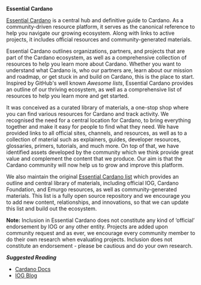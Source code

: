 **Essential Cardano**

[Essential Cardano](https://www.essentialcardano.io/) is a central hub and definitive guide to Cardano. As a community-driven resource platform, it serves as the canonical reference to help you navigate our growing ecosystem. Along with links to active projects, it includes official resources and community-generated materials.

Essential Cardano outlines organizations, partners, and projects that are part of the Cardano ecosystem, as well as a comprehensive collection of resources to help you learn more about Cardano. Whether you want to understand what Cardano is, who our partners are, learn about our mission and roadmap, or get stuck in and build on Cardano, this is the place to start. Inspired by GitHub's well known _Awesome lists_, Essential Cardano provides an outline of our thriving ecosystem, as well as a comprehensive list of resources to help you learn more and get started. 

It was conceived as a curated library of materials, a one-stop shop where you can find various resources for Cardano and track activity. We recognised the need for a central location for Cardano, to bring everything together and make it easy for people to find what they need. We have provided links to all official sites, channels, and resources, as well as to a collection of material such as explainers, guides, developer resources, glossaries, primers, tutorials, and much more. On top of that, we have identified assets developed by the community which we think provide great value and complement the content that we produce. Our aim is that the Cardano community will now help us to grow and improve this platform.

We also maintain the original [Essential Cardano list](https://github.com/input-output-hk/essential-cardano) which provides an outline and central library of materials, including official IOG, Cardano Foundation, and Emurgo resources, as well as community-generated materials. This list is a fully open source repository and we encourage you to add new content, relationships, and innovations, so that we can update this list and build out the ecosystem.

**Note:** Inclusion in Essential Cardano does not constitute any kind of ‘official’ endorsement by IOG or any other entity. Projects are added upon community request and as ever, we encourage every community member to do their own research when evaluating projects. Inclusion does not constitute an endorsement - please be cautious and do your own research.

***Suggested Reading***
- [Cardano Docs](https://docs.cardano.org/introduction/)
- [IOG Blog](https://iohk.io/en/blog/posts/page-1/)
